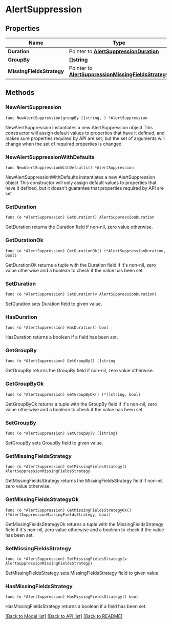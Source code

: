 # AlertSuppression

## Properties

Name | Type | Description | Notes
------------ | ------------- | ------------- | -------------
**Duration** | Pointer to [**AlertSuppressionDuration**](AlertSuppressionDuration.md) |  | [optional] 
**GroupBy** | **[]string** |  | 
**MissingFieldsStrategy** | Pointer to [**AlertSuppressionMissingFieldsStrategy**](AlertSuppressionMissingFieldsStrategy.md) |  | [optional] 

## Methods

### NewAlertSuppression

`func NewAlertSuppression(groupBy []string, ) *AlertSuppression`

NewAlertSuppression instantiates a new AlertSuppression object
This constructor will assign default values to properties that have it defined,
and makes sure properties required by API are set, but the set of arguments
will change when the set of required properties is changed

### NewAlertSuppressionWithDefaults

`func NewAlertSuppressionWithDefaults() *AlertSuppression`

NewAlertSuppressionWithDefaults instantiates a new AlertSuppression object
This constructor will only assign default values to properties that have it defined,
but it doesn't guarantee that properties required by API are set

### GetDuration

`func (o *AlertSuppression) GetDuration() AlertSuppressionDuration`

GetDuration returns the Duration field if non-nil, zero value otherwise.

### GetDurationOk

`func (o *AlertSuppression) GetDurationOk() (*AlertSuppressionDuration, bool)`

GetDurationOk returns a tuple with the Duration field if it's non-nil, zero value otherwise
and a boolean to check if the value has been set.

### SetDuration

`func (o *AlertSuppression) SetDuration(v AlertSuppressionDuration)`

SetDuration sets Duration field to given value.

### HasDuration

`func (o *AlertSuppression) HasDuration() bool`

HasDuration returns a boolean if a field has been set.

### GetGroupBy

`func (o *AlertSuppression) GetGroupBy() []string`

GetGroupBy returns the GroupBy field if non-nil, zero value otherwise.

### GetGroupByOk

`func (o *AlertSuppression) GetGroupByOk() (*[]string, bool)`

GetGroupByOk returns a tuple with the GroupBy field if it's non-nil, zero value otherwise
and a boolean to check if the value has been set.

### SetGroupBy

`func (o *AlertSuppression) SetGroupBy(v []string)`

SetGroupBy sets GroupBy field to given value.


### GetMissingFieldsStrategy

`func (o *AlertSuppression) GetMissingFieldsStrategy() AlertSuppressionMissingFieldsStrategy`

GetMissingFieldsStrategy returns the MissingFieldsStrategy field if non-nil, zero value otherwise.

### GetMissingFieldsStrategyOk

`func (o *AlertSuppression) GetMissingFieldsStrategyOk() (*AlertSuppressionMissingFieldsStrategy, bool)`

GetMissingFieldsStrategyOk returns a tuple with the MissingFieldsStrategy field if it's non-nil, zero value otherwise
and a boolean to check if the value has been set.

### SetMissingFieldsStrategy

`func (o *AlertSuppression) SetMissingFieldsStrategy(v AlertSuppressionMissingFieldsStrategy)`

SetMissingFieldsStrategy sets MissingFieldsStrategy field to given value.

### HasMissingFieldsStrategy

`func (o *AlertSuppression) HasMissingFieldsStrategy() bool`

HasMissingFieldsStrategy returns a boolean if a field has been set.


[[Back to Model list]](../README.md#documentation-for-models) [[Back to API list]](../README.md#documentation-for-api-endpoints) [[Back to README]](../README.md)


